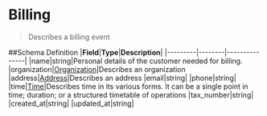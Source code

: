 # Billing

> Describes a billing event

##Schema Definition |**Field**|**Type**|**Description**|
|---------|--------|---------------| |name|string|Personal details of the
customer needed for billing.
|organization|[Organization](/docs/core-specification/schema-reference/organization)|Describes
an organization
|address|[Address](/docs/core-specification/schema-reference/address)|Describes
an address |email|string| |phone|string|
|time|[Time](/docs/core-specification/schema-reference/time)|Describes time in
its various forms. It can be a single point in time; duration; or a structured
timetable of operations |tax_number|string| |created_at|string|
|updated_at|string|
